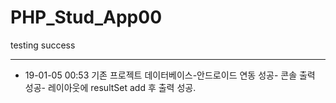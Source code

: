 # PHP_Stud_App00
testing success

* * *
  - 19-01-05 00:53 기존 프로젝트 데이터베이스-안드로이드 연동 성공- 콘솔 출력 성공- 레이아웃에 resultSet add 후 출력 성공.
